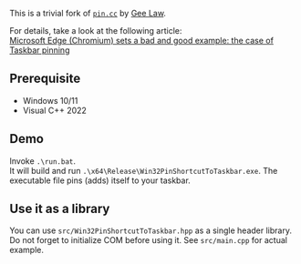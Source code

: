 ﻿This is a trivial fork of [`pin.cc`](https://geelaw.blog/entries/msedge-pins/assets/pin.cc) by [Gee Law](https://geelaw.blog/).

For details, take a look at the following article:  
[Microsoft Edge (Chromium) sets a bad and good example: the case of Taskbar pinning](https://geelaw.blog/entries/msedge-pins/)


## Prerequisite

- Windows 10/11
- Visual C++ 2022


## Demo

Invoke `.\run.bat`.  
It will build and run `.\x64\Release\Win32PinShortcutToTaskbar.exe`.  The executable file pins (adds) itself to your taskbar.


## Use it as a library

You can use `src/Win32PinShortcutToTaskbar.hpp` as a single header library.  
Do not forget to initialize COM before using it.  See `src/main.cpp` for actual example.
